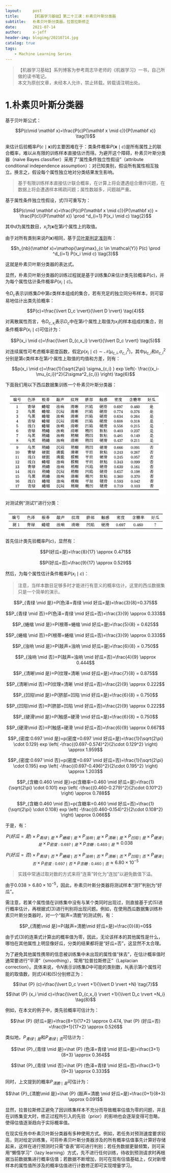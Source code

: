 ```yaml
---
layout:     post
title:      【机器学习基础】第二十三课：朴素贝叶斯分类器
subtitle:   朴素贝叶斯分类器，拉普拉斯修正
date:       2021-07-14
author:     x-jeff
header-img: blogimg/20210714.jpg
catalog: true
tags:
    - Machine Learning Series
---
```

>【机器学习基础】系列博客为参考周志华老师的《机器学习》一书，自己所做的读书笔记。  
>本文为原创文章，未经本人允许，禁止转载。转载请注明出处。

# 1.朴素贝叶斯分类器

基于贝叶斯公式：

$$P(c\mid \mathbf x)=\frac{P(c)P(\mathbf x \mid c)}{P(\mathbf x)} \tag{1}$$

来估计后验概率$P(c \mid \mathbf x)$的主要困难在于：类条件概率$P(\mathbf x \mid c)$是所有属性上的联合概率，难以从有限的训练样本直接估计而得。为避开这个障碍，朴素贝叶斯分类器（naive Bayes classifier）采用了“属性条件独立性假设”（attribute conditional independence assumption）：对已知类别，假设所有属性相互独立。换言之，假设每个属性独立地对分类结果发生影响。

>基于有限训练样本直接估计联合概率，在计算上将会遭遇组合爆炸问题，在数据上将会遭遇样本稀疏问题；属性数越多，问题越严重。

基于属性条件独立性假设，式(1)可重写为：

$$P(c\mid \mathbf x)=\frac{P(c)P(\mathbf x \mid c)}{P(\mathbf x)} = \frac{P(c)}{P(\mathbf x)} \prod ^d_{i=1} P(x_i \mid c) \tag{2}$$

其中$d$为属性数目，$x_i$为$\mathbf x$在第$i$个属性上的取值。

由于对所有类别来说$P(\mathbf x)$相同，基于[贝叶斯判定准则](http://shichaoxin.com/2021/06/24/机器学习基础-第二十二课-贝叶斯决策论/)有：

$$h_{nb}(\mathbf x)=\mathop{\arg\max}_{c \in \mathcal{Y}} P(c) \prod ^d_{i=1} P(x_i \mid c) \tag{3}$$

这就是朴素贝叶斯分类器的表达式。

显然，朴素贝叶斯分类器的训练过程就是基于训练集$D$来估计类先验概率$P(c)$，并为每个属性估计条件概率$P(x_i \mid c)$。

令$D_c$表示训练集$D$中第$c$类样本组成的集合，若有充足的独立同分布样本，则可容易地估计出类先验概率：

$$P(c)=\frac{\lvert D_c \rvert}{\lvert D \rvert} \tag{4}$$

对离散属性而言，令$D_{c,x_i}$表示$D_c$中在第$i$个属性上取值为$x_i$的样本组成的集合，则条件概率$P(x_i \mid c)$可估计为：

$$P(x_i \mid c)=\frac{\lvert D_{c,x_i} \rvert}{\lvert D_c \rvert} \tag{5}$$

对连续属性可考虑概率密度函数，假定$p(x_i \mid c) \sim \mathcal{N}(\mu_{c,i} , \sigma ^2_{c,i})$，其中$\mu_{c,i}$和$\sigma ^2_{c,i}$分别是第$c$类样本在第$i$个属性上取值的均值和方差，则有：

$$p(x_i \mid c)=\frac{1}{\sqrt{2\pi} \sigma_{c,i} } exp \left(- \frac{(x_i-\mu_{c,i})^2}{2\sigma^2_{c,i}} \right) \tag{6}$$

下面我们用以下西瓜数据集训练一个朴素贝叶斯分类器：

![](https://github.com/x-jeff/BlogImage/raw/master/MachineLearningSeries/Lesson14/14x1.png)

对测试例“测试1”进行分类：

![](https://github.com/x-jeff/BlogImage/raw/master/MachineLearningSeries/Lesson23/23x1.png)

首先估计类先验概率$P(c)$，显然有：

$$P(好瓜=是)=\frac{8}{17} \approx 0.471$$

$$P(好瓜=否)=\frac{9}{17} \approx 0.529$$

然后，为每个属性估计条件概率$P(x_i \mid c)$：

>注意，当样本数目足够多时才能进行有意义的概率估计。这里的西瓜数据集只是一个简单的演示。

$$P_{青绿 \mid 是}=P(色泽=青绿 \mid 好瓜=是)=\frac{3}{8}=0.375$$

$$P_{青绿 \mid 否}=P(色泽=青绿 \mid 好瓜=否)=\frac{3}{9} \approx 0.333$$

$$P_{蜷缩 \mid 是}=P(根蒂=蜷缩 \mid 好瓜=是)=\frac{5}{8} = 0.625$$

$$P_{蜷缩 \mid 否}=P(根蒂=蜷缩 \mid 好瓜=否)=\frac{3}{9} \approx 0.333$$

$$P_{浊响 \mid 是}=P(敲声=浊响 \mid 好瓜=是)=\frac{6}{8} = 0.750$$

$$P_{浊响 \mid 否}=P(敲声=浊响 \mid 好瓜=否)=\frac{4}{9} \approx 0.444$$

$$P_{清晰\mid 是}=P(纹理=清晰 \mid 好瓜=是)=\frac{7}{8} = 0.875$$

$$P_{清晰\mid 否}=P(纹理=清晰 \mid 好瓜=否)=\frac{2}{9} \approx 0.222$$

$$P_{凹陷\mid 是}=P(脐部=凹陷 \mid 好瓜=是)=\frac{6}{8} = 0.750$$

$$P_{凹陷\mid 否}=P(脐部=凹陷 \mid 好瓜=否)=\frac{2}{9} \approx 0.222$$

$$P_{硬滑\mid 是}=P(触感=硬滑 \mid 好瓜=是)=\frac{6}{8} = 0.750$$

$$P_{硬滑\mid 否}=P(触感=硬滑 \mid 好瓜=否)=\frac{6}{9} \approx 0.667$$

$$P_{密度:0.697 \mid 是}=p(密度=0.697 \mid 好瓜=是)=\frac{1}{\sqrt{2\pi} \cdot 0.129} exp \left( -\frac{(0.697-0.574)^2}{2\cdot 0.129^2} \right) \approx 1.959$$

$$P_{密度:0.697 \mid 否}=p(密度=0.697 \mid 好瓜=否)=\frac{1}{\sqrt{2\pi} \cdot 0.195} exp \left( -\frac{(0.697-0.496)^2}{2\cdot 0.195^2} \right) \approx 1.203$$

$$P_{含糖:0.460 \mid 是}=p(含糖率=0.460 \mid 好瓜=是)=\frac{1}{\sqrt{2\pi} \cdot 0.101} exp \left( -\frac{(0.460-0.279)^2}{2\cdot 0.101^2} \right) \approx 0.788$$

$$P_{含糖:0.460 \mid 否}=p(含糖率=0.460 \mid 好瓜=否)=\frac{1}{\sqrt{2\pi} \cdot 0.108} exp \left( -\frac{(0.460-0.154)^2}{2\cdot 0.108^2} \right) \approx 0.066$$

于是，有：

$$P(好瓜=是) \times P_{青绿 \mid 是} \times P_{蜷缩 \mid 是} \times P_{浊响 \mid 是} \times P_{清晰 \mid 是} \times P_{凹陷 \mid 是} \times P_{硬滑 \mid 是} \times p_{密度:0.697\mid 是} \times p_{含糖:0.460\mid 是} \approx 0.038$$

$$P(好瓜=否) \times P_{青绿 \mid 否} \times P_{蜷缩 \mid 否} \times P_{浊响 \mid 否} \times P_{清晰 \mid 否} \times P_{凹陷 \mid 否} \times P_{硬滑 \mid 否} \times p_{密度:0.697\mid 否} \times p_{含糖:0.460\mid 否} \approx 6.80 \times 10^{-5}$$

>实践中常通过取对数的方式来将“连乘”转化为“连加”以避免数值下溢。

由于$0.038>6.80 \times 10^{-5}$，因此，朴素贝叶斯分类器将测试样本“测1”判别为“好瓜”。

需注意，若某个属性值在训练集中没有与某个类同时出现过，则直接基于式(5)进行概率估计，再根据式(3)进行判别将出现问题。例如，在使用西瓜数据集训练朴素贝叶斯分类器时，对一个“敲声=清脆”的测试例，有：

$$P_{清脆\mid 是}=P(敲声=清脆\mid 好瓜=是)=\frac{0}{8}=0$$

由于式(3)的连乘式计算出的概率值为零，因此，无论该样本的其他属性是什么，哪怕在其他属性上明显像好瓜，分类的结果都将是“好瓜=否”，这显然不太合理。

为了避免其他属性携带的信息被训练集中未出现的属性值“抹去”，在估计概率值时通常要进行“平滑”（smoothing），常用“拉普拉斯修正”（Laplacian correction）。具体来说，令$N$表示训练集$D$中可能的类别数，$N_i$表示第$i$个属性可能的取值数，则式(4)和(5)分别修正为：

$$\hat {P} (c)=\frac{\lvert D_c \rvert +1}{\lvert D \rvert +N} \tag{7}$$

$$\hat {P} (x_i \mid c)=\frac{\lvert D_{c,x_i} \rvert +1}{\lvert D_c \rvert +N_i} \tag{8}$$

例如，在本文的例子中，类先验概率可估计为：

$$\hat {P} (好瓜=是)=\frac{8+1}{17+2} \approx 0.474, \hat {P} (好瓜=否) =\frac{9+1}{17+2} \approx 0.526$$

类似地，$P_{青绿 \mid 是}$和$P_{青绿 \mid 否}$可估计为：

$$\hat {P}_{青绿 \mid 是}=\hat {P} (色泽=青绿 \mid 好瓜=是)=\frac{3+1}{8+3} \approx 0.364$$

$$\hat {P}_{青绿 \mid 否}=\hat {P} (色泽=青绿 \mid 好瓜=否)=\frac{3+1}{9+3} \approx 0.333$$

同时，上文提到的概率$P_{清脆\mid 是}$可估计为：

$$\hat {P}_{清脆\mid 是}=\hat {P} (敲声=清脆 \mid 好瓜=是)=\frac{0+1}{8+3} \approx 0.091$$

显然，拉普拉斯修正避免了因训练集样本不充分而导致概率估值为零的问题，并且在训练集变大时，修正过程所引入的先验（prior）的影响也会逐渐变得可忽略，使得估值逐渐趋向于实际概率值。

在现实任务中朴素贝叶斯分类器有多种使用方式。例如，若任务对预测速度要求较高，则对给定训练集，可将朴素贝叶斯分类器涉及的所有概率估值事先计算好存储起来，这样在进行预测时只需“查表”即可进行判别；若任务数据更替频繁，则可采用“懒惰学习”（lazy learning）方式，先不进行任何训练，待收到预测请求时再根据当前数据集进行概率估值；若数据不断增加，则可在现有估值基础上，仅对新增样本的属性值所涉及的概率估值进行计数修正即可实现增量学习。